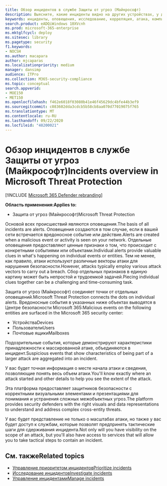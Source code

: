 ```yaml
---
title: Обзор инцидентов в службе Защиты от угроз (Майкрософт)
description: Выясните, какие инциденты видно на других устройствах, у других пользователей и в почтовых ящиках.
keywords: инциденты, оповещения, исследование, корреляция, атака, компьютеры, устройства, пользователи, удостоверения, удостоверение, почтовый ящик, электронная почта, 365, microsoft, m365
search.product: eADQiWindows 10XVcnh
ms.prod: microsoft-365-enterprise
ms.mktglfcycl: deploy
ms.sitesec: library
ms.pagetype: security
f1.keywords:
- NOCSH
ms.author: macapara
author: mjcaparas
ms.localizationpriority: medium
manager: dansimp
audience: ITPro
ms.collection: M365-security-compliance
ms.topic: conceptual
search.appverid:
- MOE150
- MET150
ms.openlocfilehash: f462e6018f03080b41e46f45629dc4bfe44b3ef9
ms.sourcegitcommit: c083602dda3cdcb5b58cb8aa070d77019075f765
ms.translationtype: MT
ms.contentlocale: ru-RU
ms.lasthandoff: 09/22/2020
ms.locfileid: "48200021"
---
```

# <a name="incidents-overview-in-microsoft-threat-protection"></a><span data-ttu-id="1f727-104">Обзор инцидентов в службе Защиты от угроз (Майкрософт)</span><span class="sxs-lookup"><span data-stu-id="1f727-104">Incidents overview in Microsoft Threat Protection</span></span>

[!INCLUDE [Microsoft 365 Defender rebranding](../includes/microsoft-defender.md)]


<span data-ttu-id="1f727-105">**Область применения:**</span><span class="sxs-lookup"><span data-stu-id="1f727-105">**Applies to:**</span></span>
- <span data-ttu-id="1f727-106">Защита от угроз (Майкрософт)</span><span class="sxs-lookup"><span data-stu-id="1f727-106">Microsoft Threat Protection</span></span>



<span data-ttu-id="1f727-107">Основой всех происшествий являются оповещения.</span><span class="sxs-lookup"><span data-stu-id="1f727-107">The basis of all incidents are alerts.</span></span> <span data-ttu-id="1f727-108">Оповещения создаются в том случае, если в вашей сети встречается вредоносное событие или действие.</span><span class="sxs-lookup"><span data-stu-id="1f727-108">Alerts are created when a malicious event or activity is seen on your network.</span></span> <span data-ttu-id="1f727-109">Отдельные оповещения предоставляют ценные признаки о том, что происходит с конкретными событиями или объектами.</span><span class="sxs-lookup"><span data-stu-id="1f727-109">Individual alerts provide valuable clues in what's happening on individual events or entities.</span></span> <span data-ttu-id="1f727-110">Тем не менее, как правило, атаки используют различные векторы атаки для нарушения безопасности.</span><span class="sxs-lookup"><span data-stu-id="1f727-110">However, attacks typically employ various attack vectors to carry out a breach.</span></span> <span data-ttu-id="1f727-111">Сбор отдельных признаков в единую картину может быть непростой и трудоемкой задачей.</span><span class="sxs-lookup"><span data-stu-id="1f727-111">Piecing individual clues together can be a challenging and time-consuming task.</span></span> 

<span data-ttu-id="1f727-112">Защита от угроз (Майкрософт) соединяет точки от отдельных оповещений.</span><span class="sxs-lookup"><span data-stu-id="1f727-112">Microsoft Threat Protection connects the dots on individual alerts.</span></span> <span data-ttu-id="1f727-113">Вредоносные события в указанных ниже объектах выводятся в Центре безопасности Microsoft 365:</span><span class="sxs-lookup"><span data-stu-id="1f727-113">Malicious events on the following entities are surfaced in the Microsoft 365 security center:</span></span>
- <span data-ttu-id="1f727-114">Устройства</span><span class="sxs-lookup"><span data-stu-id="1f727-114">Devices</span></span>
- <span data-ttu-id="1f727-115">Пользователи</span><span class="sxs-lookup"><span data-stu-id="1f727-115">Users</span></span>
- <span data-ttu-id="1f727-116">Почтовые ящики</span><span class="sxs-lookup"><span data-stu-id="1f727-116">Mailboxes</span></span>

<span data-ttu-id="1f727-117">Подозрительные события, которые демонстрируют характеристики принадлежности к массированной атаке, объединяются в инцидент.</span><span class="sxs-lookup"><span data-stu-id="1f727-117">Suspicious events that show characteristics of being part of a larger attack are aggregated into an incident.</span></span> 

<span data-ttu-id="1f727-118">У вас будет точная информация о месте начала атаки и сведения, позволяющие понять весь объем атаки.</span><span class="sxs-lookup"><span data-stu-id="1f727-118">You'll know exactly where an attack started and other details to help you see the extent of the attack.</span></span>

<span data-ttu-id="1f727-119">Эта платформа предоставляет защитников безопасности с корректными визуальными элементами и презентациями для понимания и устранения сложных межобъектных угроз.</span><span class="sxs-lookup"><span data-stu-id="1f727-119">The platform provides security defenders with the right visuals and data representations to understand and address complex cross-entity threats.</span></span> 

<span data-ttu-id="1f727-120">У вас будет представление не только о масштабах атаки, но также у вас будет доступ к службам, которые позволят предпринять тактические шаги для сдерживания инцидента.</span><span class="sxs-lookup"><span data-stu-id="1f727-120">Not only will you have visibility on the scope of an attack, but you'll also have access to services that will allow you to take tactical steps to contain an incident.</span></span>


## <a name="related-topics"></a><span data-ttu-id="1f727-121">См. также</span><span class="sxs-lookup"><span data-stu-id="1f727-121">Related topics</span></span>
- [<span data-ttu-id="1f727-122">Управление приоритетом инцидентов</span><span class="sxs-lookup"><span data-stu-id="1f727-122">Prioritize incidents</span></span>](incident-queue.md)
- [<span data-ttu-id="1f727-123">Исследование инцидентов</span><span class="sxs-lookup"><span data-stu-id="1f727-123">Investigate incidents</span></span>](investigate-incidents.md)
- [<span data-ttu-id="1f727-124">Управление инцидентами</span><span class="sxs-lookup"><span data-stu-id="1f727-124">Manage incidents</span></span>](manage-incidents.md)
